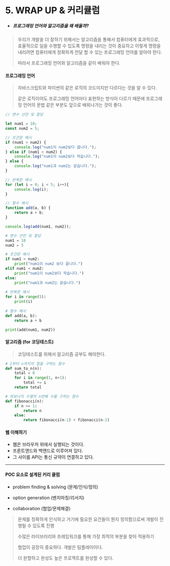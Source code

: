 # 5. WRAP UP &  커리큘럼

* ##### 프로그래밍 언어와 알고리즘을 왜 배울까? 

> 우리가 개발을 더 잘하기 위해서는 알고리즘을 통해서 컴퓨터에게 효과적으로, 효율적으로 일을 수행할 수 있도록 명령을 내리는 것이 중요하고 이렇게 명령을 내리려면 컴퓨터에게 정확하게 전달 할 수 있는 프로그래밍 언어를 알아야 한다. 
>
> 따라서 프로그래밍 언어와 알고리즘을 같이 배워야 한다. 



#### 프로그래밍 언어 

> 자바스크립트와 파이썬의 같은 로직의 코드이지만 다르다는 것을 알 수 있다. 
>
> 같은 로직이어도 프로그래밍 언어마다 표현하는 방식이 다르기 때문에 프로그래밍 언어의 문법 같은 부분도 앞으로 배워나가는 것이 좋다. 

```javascript
// 변수 선언 및 할당 

let num1 = 10;
const num2 = 5;

// 조건문 예시 
if (num1 > num2) {
    console.log("num1이 num2보다 큽니다.");
} else if (num1 < num2) {
    console.log("num1이 num2보다 작습니다.");
} else {
    console.log("num1과 num2는 같습니다.");
}

// 반복문 예시 
for (let i = 0; i < 5; i++){
    console.log(i);
}

// 함수 예시 
function add(a, b) {
    return a + b;
}

console.log(add(num1, num2));
```

```python
# 변수 선언 및 할당 
num1 = 10
num2 = 5

# 조건문 예시 
if num1 > num2: 
    print("num1이 num2 보다 큽니다.")
elif num1 < num2:
    print("num1이 num2보다 작습니다.")
else: 
    print("num1과 num2는 같습니다.")
    
# 반복문 예시 
for i in range(5):
    print(i)
    
# 함수 예시 
def add(a, b):
    return a + b

print(add(num1, num2))
```



#### 알고리즘 (for 코딩테스트)

> 코딩테스트를 위해서 알고리즘 공부도 해야한다. 

```python
# 1부터 n까지의 합을 구하는 함수 
def sum_to_n(n):
    total = 0
    for i in range(1, n+1):
        total += i
    return total 

# 피보나치 수열의 n번째 수를 구하는 함수 
def fibonacci(n):
    if n <= 1:
        return n 
    else:
        return fibonacci(n-1) + fibonacci(n-2)
```



#### 웹 이해하기 

* 웹은 브라우저 위에서 실행되는 것이다. 
* 프론트엔드와 백엔드로 이루어져 있다. 
* 그 사이를 API는 통신 규약이 연결하고 있다. 



---



#### POC 요소로 설계된 커리 큘럼 

* problem finding & solving (문제/인식/정의)

* option generation (벤치마칭/리서치)

* collaboration (협업/문제해결)

> 문제를 정확하게 인식하고 거기에 필요한 요건들이 뭔지 정의함으로써 개발이 진행될 수 있도록 진행
>
> 수많은 라이브러리와 프레임워크를 통해 가장 최적의 부분을 찾아 적용하기 
>
> 협업이 굉장히 중요하다. 개발은 팀플레이이다. 
>
> 더 원할하고 완성도 높은 프로젝트를 완성할 수 있다. 





